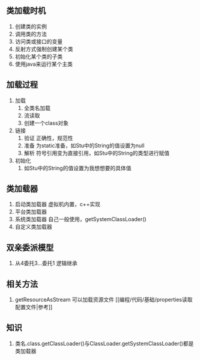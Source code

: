 ## 类加载时机
1. 创建类的实例
2. 调用类的方法
3. 访问类或接口的变量
4. 反射方式强制创建某个类
5. 初始化某个类的子类
6. 使用java来运行某个主类

## 加载过程
1. 加载
   1. 全类名加载
   2. 流读取
   3. 创建一个class对象
2. 链接
   1. 验证 正确性，规范性
   2. 准备 为static准备，如Stu中的String的值设置为null
   3. 解析 符号引用变为直接引用，如Stu中的String的类型进行赋值
3. 初始化
   1. 如Stu中的String的值设置为我想想要的具体值

## 类加载器
1. 启动类加载器 虚拟机内置，c++实现
2. 平台类加载器 
3. 系统类加载器 自己一般使用，getSystemClassLoader()
4. 自定义类加载器

## 双亲委派模型
1. 从4委托3...委托1 逻辑继承

## 相关方法
1. getResourceAsStream 可以加载资源文件 [[编程/代码/基础/properties读取配置文件|参考]]

## 知识
1. 类名.class.getClassLoader()与ClassLoader.getSystemClassLoader()都是类加载器